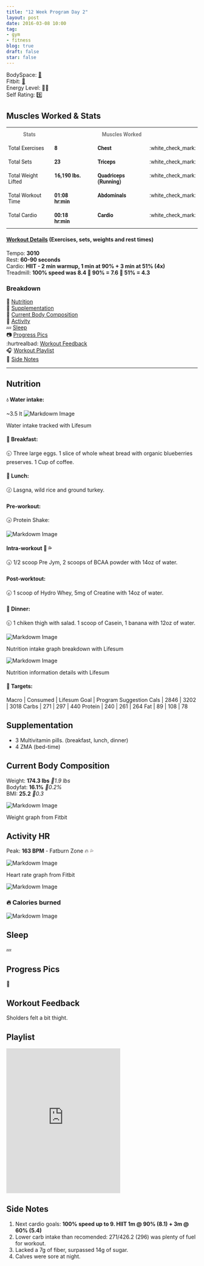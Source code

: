 ```yaml
---
title: "12 Week Program Day 2"
layout: post
date: 2016-03-08 10:00
tag:
- gym
- fitness
blog: true
draft: false
star: false
---
```

BodySpace: [:muscle:](http://bodyspace.bodybuilding.com/brenodamata/) <br>
Fitbit: [:running:](https://www.fitbit.com/user/3WJZ2S) <br>
Energy Level: :100::battery: <br>
Self Rating: :nine: <br>

## Muscles Worked & Stats


<style type="text/css">
.tg  {border-collapse:collapse;border-spacing:0;}
.tg td{font-family:Roboto, sans-serif;font-size:14px;padding:10px 5px;border-style:solid;border-width:0px;overflow:hidden;word-break:normal;}
.tg th{font-family:Roboto, sans-serif;font-size:14px;font-weight:normal;padding:10px 5px;border-style:solid;border-width:0px;overflow:hidden;word-break:normal;}
.tg .tg-lqy6{text-align:right;vertical-align:top}
.tg .tg-yw4l{vertical-align:top}
</style>
<table class="tg">
  <tr>
    <th class="tg-yw4l" style="font-weight:bold; color:#777">Stats</th>
    <th class="tg-yw4l"></th>
    <th class="tg-yw4l"></th>
    <th class="tg-yw4l"></th>
    <th class="tg-yw4l"></th>
    <th class="tg-yw4l" style="font-weight:bold; color:#777">Muscles Worked</th>
    <th class="tg-yw4l"></th>
  </tr>
  <tr>
    <td class="tg-yw4l">Total Exercises</td>
    <td class="tg-yw4l" style="font-weight:bold;">8</td>
    <td></td>
    <td></td>
    <td></td>
    <td class="tg-yw4l" style="font-weight:bold;">Chest</td>
    <td class="tg-yw4l">:white_check_mark:</td>
  </tr>
  <tr>
    <td class="tg-yw4l">Total Sets</td>
    <td class="tg-yw4l" style="font-weight:bold;">23</td>
    <td></td>
    <td></td>
    <td></td>
    <td class="tg-yw4l" style="font-weight:bold;">Triceps</td>
    <td class="tg-yw4l">:white_check_mark:</td>
  </tr>
  <tr>
    <td class="tg-yw4l">Total Weight Lifted</td>
    <td class="tg-yw4l" style="font-weight:bold;">16,190 lbs.</td>
    <td></td>
    <td></td>
    <td></td>
    <td class="tg-yw4l" style="font-weight:bold;">Quadriceps (Running)</td>
    <td class="tg-lqy6">:white_check_mark:</td>
  </tr>
  <tr>
    <td class="tg-yw4l">Total Workout Time</td>
    <td class="tg-yw4l" style="font-weight:bold;">01:08 hr:min</td>
    <td></td>
    <td></td>
    <td></td>
    <td class="tg-yw4l" style="font-weight:bold;">Abdominals</td>
    <td class="tg-yw4l">:white_check_mark:</td>
  </tr>
  <tr>
    <td class="tg-yw4l">Total Cardio</td>
    <td class="tg-yw4l" style="font-weight:bold;">00:18 hr:min</td>
    <td></td>
    <td></td>
    <td></td>
    <td class="tg-yw4l" style="font-weight:bold;">Cardio</td>
    <td class="tg-yw4l">:white_check_mark:</td>
  </tr>
</table>

#### [Workout Details](http://bodyspace.bodybuilding.com/workouts/viewworkoutlog/brenodamata/56df6e930cf2a4e64b935a0b) (Exercises, sets, weights and rest times)
Tempo: **3010** <br> 
Rest: **60-90 seconds**<br> 
Cardio: **HIIT - 2 min warmup, 1 min at 90%  + 3 min at 51% (4x)**<br> 
Treadmill: **100% speed was 8.4
:running: 90% = 7.6
:walking: 51% = 4.3**


<div class="breaker"></div>

### Breakdown
:meat_on_bone: [Nutrition](#nutrition) <br>
:pill: [Supplementation](#supplementation) <br>
:muscle: [Current Body Composition](#current-body-composition) <br>
:heartbeat: [Activity](#activity-hr) <br>
:zzz: [Sleep](#sleep) <br>
:camera: [Progress Pics](#progress-pics) <br>
:hurtrealbad: [Workout Feedback](#workout-feedback) <br>
:headphones: [Workout Playlist](#playlist) <br>
:pencil: [Side Notes](#side-notes) <br>

---

## Nutrition

#### :droplet: Water intake:
~3.5 lt 
![Markdowm Image][water]
<figcaption class="caption">Water intake tracked with Lifesum</figcaption>

#### :egg: Breakfast:
:clock930: Three large eggs. 1 slice of whole wheat bread with organic blueberries preserves. 1 Cup of coffee.

#### :poultry_leg: Lunch:
:clock130: Lasgna, wild rice and ground turkey. 

#### Pre-workout:
:clock430: Protein Shake: <br>

![Markdowm Image][preworkout-protein-shake]

#### Intra-workout :muscle: :sweat_drops: 
:clock530: 1/2 scoop Pre Jym, 2 scoops of BCAA powder with 14oz of water.

#### Post-worktout:
:clock730: 1 scoop of Hydro Whey, 5mg of Creatine with 14oz of water. 

#### :curry: Dinner:
:clock930: 1 chiken thigh with salad. 1 scoop of Casein, 1 banana with 12oz of water.

![Markdowm Image][nutrition-intake]
<figcaption class="caption">Nutrition intake graph breakdown with Lifesum</figcaption>

![Markdowm Image][nutrition-info]
<figcaption class="caption">Nutrition information details with Lifesum</figcaption>

#### :dart: Targets:

Macro | Consumed | Lifesum Goal | Program Suggestion
Cals | 2846 | 3202 | 3018
Carbs | 271 | 297 | 440
Protein | 240 | 261 | 264
Fat | 89 | 108 | 78

## Supplementation

* 3 Multivitamin pills. (breakfast, lunch, dinner)
* 4 ZMA (bed-time)

## Current Body Composition

Weight: **174.3 lbs** *:small_red_triangle:1.9 lbs*<br> 
Bodyfat: **16.1%** *:small_red_triangle_down:0.2%*<br> 
BMI: **25.2** *:small_red_triangle:0.3*

![Markdowm Image][weight]
<figcaption class="caption">Weight graph from Fitbit</figcaption>

## Activity HR

Peak: **163 BPM** - Fatburn Zone :fire: :sweat_drops:

![Markdowm Image][heart-rate]
<figcaption class="caption">Heart rate graph from Fitbit</figcaption>

![Markdowm Image][activity]


### :fire: Calories burned

![Markdowm Image][calories]


## Sleep

:zzz: 
<!-- ![Markdowm Image][sleep] -->

## Progress Pics

:no_entry_sign:

## Workout Feedback

Sholders felt a bit thight.

<!-- ![Markdowm Image][workout-feedback] -->

## Playlist

<iframe src="https://embed.spotify.com/?uri=spotify%3Auser%3Abrenodamata%3Aplaylist%3A4FWZVkZmcEgcIZRWCCXAzs" width="300" height="380" frameborder="0" allowtransparency="true"></iframe>

## Side Notes

1. Next cardio goals: **100% speed up to 9. HIIT 1m @ 90% (8.1) + 3m @ 60% (5.4)**
2. Lower carb intake than recomended: 271/426.2 (296) was plenty of fuel for workout.
3. Lacked a 7g of fiber, surpassed 14g of sugar.
4. Calves were sore at night. 

[weight]: https://ipfs.pics/ipfs/QmXjwEiEEtLj5BSXpFm9CP3hafAWxrELKG5x9TJk7zjGsC
[heart-rate]: https://ipfs.pics/ipfs/QmX2h4YetrPvAyvZ67caumDV55NmQZyPkVpjZEh1Xgs8rP
[activity]: https://ipfs.pics/ipfs/QmRrkDgnZXaw4fd9otavX76V9EV3v6AmKopVT5QEiNbdoT
[calories]: https://ipfs.pics/ipfs/QmUAL4djh5c1GjcYuV1yh2uJjKtpkpGSzzHuwB3XPreVjy
[sleep]: https:
[water]: https://ipfs.pics/ipfs/QmVs5DKz7SuUdMTv9gKSKdfhS6sMXvw7aExJYyuKCTJzdU
[preworkout-protein-shake]: https://ipfs.pics/ipfs/QmPAbh5PA69v9gSrypwtXqZpewbq3Zxgem3J3zeLBz1N6s
[nutrition-intake]: https://ipfs.pics/ipfs/QmbcJdSToAqQTcMuLZfkBJRgH2YgQc6ZQ3oSJmUiQio6D1
[nutrition-info]: https://ipfs.pics/ipfs/QmTgGmo9AkkYi7JmjtHFk5AgiEprtkmwbqKhh1VCK2aEWK
[workout-feedback]: https://ipfs.pics/ipfs/QmRrQNLcUdhGaPcUhYpY1dQFZuxM7VFTYqJtYHgmNQ99o6
[supper]: https://ipfs.pics/ipfs/QmZchCXxnraCUtGKeQXrxpN6hiBcnUrQTBxdaoxwE1DBjf